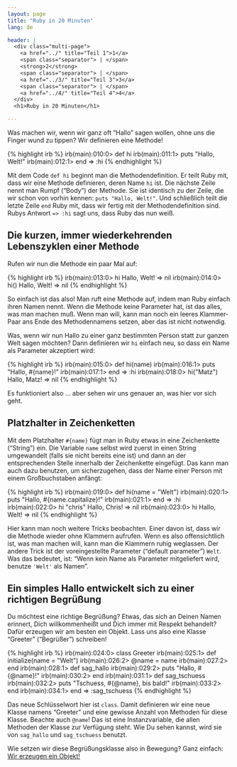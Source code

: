 ```yaml
---
layout: page
title: "Ruby in 20 Minuten"
lang: de

header: |
  <div class="multi-page">
    <a href="../" title="Teil 1">1</a>
    <span class="separator"> | </span>
    <strong>2</strong>
    <span class="separator"> | </span>
    <a href="../3/" title="Teil 3">3</a>
    <span class="separator"> | </span>
    <a href="../4/" title="Teil 4">4</a>
  </div>
  <h1>Ruby in 20 Minuten</h1>

---
```


Was machen wir, wenn wir ganz oft “Hallo” sagen wollen, ohne uns die
Finger wund zu tippen? Wir definieren eine Methode!

{% highlight irb %}
irb(main):010:0> def hi
irb(main):011:1>   puts "Hallo, Welt!"
irb(main):012:1> end
=> :hi
{% endhighlight %}

Mit dem Code `def hi` beginnt man die Methodendefinition. Er teilt Ruby
mit, dass wir eine Methode definieren, deren Name `hi` ist. Die nächste
Zeile nennt man Rumpf (“Body”) der Methode. Sie ist identisch zu der
Zeile, die wir schon von vorhin kennen: `puts "Hallo, Welt!"`. Und
schließlich teilt die letzte Zeile `end` Ruby mit, dass wir fertig mit
der Methodendefinition sind. Rubys Antwort `=> :hi` sagt uns, dass Ruby
das nun weiß.

## Die kurzen, immer wiederkehrenden Lebenszyklen einer Methode

Rufen wir nun die Methode ein paar Mal auf:

{% highlight irb %}
irb(main):013:0> hi
Hallo, Welt!
=> nil
irb(main):014:0> hi()
Hallo, Welt!
=> nil
{% endhighlight %}

So einfach ist das also! Man ruft eine Methode auf, indem man Ruby
einfach ihren Namen nennt. Wenn die Methode keine Parameter hat, ist das
alles, was man machen muß. Wenn man will, kann man noch ein leeres
Klammer-Paar ans Ende des Methodennamens setzen, aber das ist nicht
notwendig.

Was, wenn wir nun Hallo zu einer ganz bestimmten Person statt zur ganzen
Welt sagen möchten? Dann definieren wir `hi` einfach neu, so dass ein
Name als Parameter akzeptiert wird:

{% highlight irb %}
irb(main):015:0> def hi(name)
irb(main):016:1>   puts "Hallo, #{name}!"
irb(main):017:1> end
=> :hi
irb(main):018:0> hi("Matz")
Hallo, Matz!
=> nil
{% endhighlight %}

Es funktioniert also … aber sehen wir uns genauer an, was hier vor sich
geht.

## Platzhalter in Zeichenketten

Mit dem Platzhalter `#{name}` fügt man in Ruby etwas in eine
Zeichenkette (“String”) ein. Die Variable `name` selbst wird zuerst in
einen String umgewandelt (falls sie nicht bereits eine ist) und dann an
der entsprechenden Stelle innerhalb der Zeichenkette eingefügt. Das kann
man auch dazu benutzen, um sicherzugehen, dass der Name einer Person mit
einem Großbuchstaben anfängt:

{% highlight irb %}
irb(main):019:0> def hi(name = "Welt")
irb(main):020:1>   puts "Hallo, #{name.capitalize}!"
irb(main):021:1> end
=> :hi
irb(main):022:0> hi "chris"
Hallo, Chris!
=> nil
irb(main):023:0> hi
Hallo, Welt!
=> nil
{% endhighlight %}

Hier kann man noch weitere Tricks beobachten. Einer davon ist, dass wir
die Methode wieder ohne Klammern aufrufen. Wenn es also offensichtlich
ist, was man machen will, kann man die Klammern ruhig weglassen. Der
andere Trick ist der voreingestellte Parameter (“default parameter”)
`Welt`. Was das bedeutet, ist: “Wenn kein Name als Parameter
mitgeliefert wird, benutze `'Welt'` als Namen”.

## Ein simples Hallo entwickelt sich zu einer richtigen Begrüßung

Du möchtest eine richtige Begrüßung? Etwas, das sich an Deinen Namen
erinnert, Dich willkommenheißt und Dich immer mit Respekt behandelt?
Dafür erzeugen wir am besten ein Objekt. Lass uns also eine Klasse
“Greeter” (“Begrüßer”) schreiben!

{% highlight irb %}
irb(main):024:0> class Greeter
irb(main):025:1>   def initialize(name = "Welt")
irb(main):026:2>     @name = name
irb(main):027:2>   end
irb(main):028:1>   def sag_hallo
irb(main):029:2>     puts "Hallo, #{@name}!"
irb(main):030:2>   end
irb(main):031:1>   def sag_tschuess
irb(main):032:2>     puts "Tschuess, #{@name}, bis bald!"
irb(main):033:2>   end
irb(main):034:1> end
=> :sag_tschuess
{% endhighlight %}

Das neue Schlüsselwort hier ist `class`. Damit definieren wir eine neue
Klasse namens “Greeter” und eine gewisse Anzahl von Methoden für diese
Klasse. Beachte auch `@name`! Das ist eine Instanzvariable, die allen
Methoden der Klasse zur Verfügung steht. Wie Du sehen kannst, wird sie
von `sag_hallo` und `sag_tschuess` benutzt.

Wie setzen wir diese Begrüßungsklasse also in Bewegung? Ganz einfach:
[Wir erzeugen ein Objekt!](../3/)
